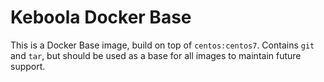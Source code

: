 # Keboola Docker Base

This is a Docker Base image, build on top of `centos:centos7`. Contains `git` and `tar`, but should be used as a base for all images to maintain future support.

